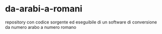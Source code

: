 # da-arabi-a-romani
 repository  con codice sorgente ed eseguibile di un software di conversione da numero arabo a numero romano

